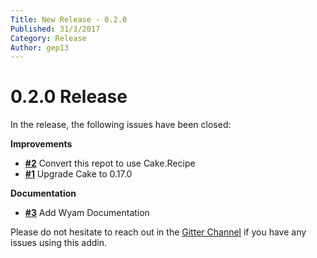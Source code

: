 ```yaml
---
Title: New Release - 0.2.0
Published: 31/3/2017
Category: Release
Author: gep13
---
```


# 0.2.0 Release

In the release, the following issues have been closed:

__Improvements__

- [__#2__](https://github.com/cake-contrib/Cake.Webpack/issues/2) Convert this repot to use Cake.Recipe
- [__#1__](https://github.com/cake-contrib/Cake.Webpack/pull/1) Upgrade Cake to 0.17.0

__Documentation__

- [__#3__](https://github.com/cake-contrib/Cake.Webpack/issues/3) Add Wyam Documentation

Please do not hesitate to reach out in the [Gitter Channel](https://gitter.im/cake-contrib/Lobby) if you have any issues using this addin.